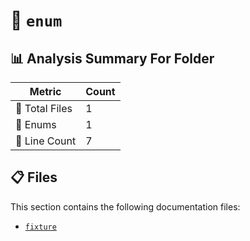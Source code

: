 # 📁 `enum`

## 📊 Analysis Summary For Folder

| Metric | Count |
|--------|-------|
| 📁 Total Files | 1 |
| 🎯 Enums | 1 |
| 🔢 Line Count | 7 |


## 📋 Files

This section contains the following documentation files:

- [`fixture`](./fixture.md)